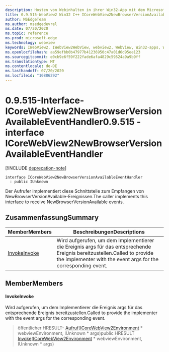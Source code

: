 ```yaml
---
description: Hosten von Webinhalten in ihrer Win32-App mit dem Microsoft Edge WebView2-Steuerelement
title: 0.9.515-WebView2 Win32 C++ ICoreWebView2NewBrowserVersionAvailableEventHandler
author: MSEdgeTeam
ms.author: msedgedevrel
ms.date: 07/20/2020
ms.topic: reference
ms.prod: microsoft-edge
ms.technology: webview
keywords: IWebView2, IWebView2WebView, webview2, WebView, Win32-apps, Win32, Edge, ICoreWebView2, ICoreWebView2Controller, Browser-Steuerelement, Edge-HTML
ms.openlocfilehash: aa59efbb0b47977b41236950c47a01d6d95ee123
ms.sourcegitcommit: e0cb9e6f59f222fade6afa4829c59524a9a9b9ff
ms.translationtype: MT
ms.contentlocale: de-DE
ms.lasthandoff: 07/20/2020
ms.locfileid: "10886292"
---
```

# <span data-ttu-id="3b6bf-104">0.9.515-Interface-ICoreWebView2NewBrowserVersionAvailableEventHandler</span><span class="sxs-lookup"><span data-stu-id="3b6bf-104">0.9.515 - interface ICoreWebView2NewBrowserVersionAvailableEventHandler</span></span> 

[!INCLUDE [deprecation-note](../../includes/deprecation-note.md)]

```
interface ICoreWebView2NewBrowserVersionAvailableEventHandler
  : public IUnknown
```

<span data-ttu-id="3b6bf-105">Der Aufrufer implementiert diese Schnittstelle zum Empfangen von NewBrowserVersionAvailable-Ereignissen.</span><span class="sxs-lookup"><span data-stu-id="3b6bf-105">The caller implements this interface to receive NewBrowserVersionAvailable events.</span></span>

## <span data-ttu-id="3b6bf-106">Zusammenfassung</span><span class="sxs-lookup"><span data-stu-id="3b6bf-106">Summary</span></span>

 <span data-ttu-id="3b6bf-107">Member</span><span class="sxs-lookup"><span data-stu-id="3b6bf-107">Members</span></span>                        | <span data-ttu-id="3b6bf-108">Beschreibungen</span><span class="sxs-lookup"><span data-stu-id="3b6bf-108">Descriptions</span></span>
--------------------------------|---------------------------------------------
[<span data-ttu-id="3b6bf-109">Invoke</span><span class="sxs-lookup"><span data-stu-id="3b6bf-109">Invoke</span></span>](#invoke) | <span data-ttu-id="3b6bf-110">Wird aufgerufen, um dem Implementierer die Ereignis args für das entsprechende Ereignis bereitzustellen.</span><span class="sxs-lookup"><span data-stu-id="3b6bf-110">Called to provide the implementer with the event args for the corresponding event.</span></span>

## <span data-ttu-id="3b6bf-111">Member</span><span class="sxs-lookup"><span data-stu-id="3b6bf-111">Members</span></span>

#### <span data-ttu-id="3b6bf-112">Invoke</span><span class="sxs-lookup"><span data-stu-id="3b6bf-112">Invoke</span></span> 

<span data-ttu-id="3b6bf-113">Wird aufgerufen, um dem Implementierer die Ereignis args für das entsprechende Ereignis bereitzustellen.</span><span class="sxs-lookup"><span data-stu-id="3b6bf-113">Called to provide the implementer with the event args for the corresponding event.</span></span>

> <span data-ttu-id="3b6bf-114">öffentlicher HRESULT- [Aufruf](#invoke)([ICoreWebView2Environment](icorewebview2environment.md) \* webviewEnvironment, IUnknown \* args)</span><span class="sxs-lookup"><span data-stu-id="3b6bf-114">public HRESULT [Invoke](#invoke)([ICoreWebView2Environment](icorewebview2environment.md) \* webviewEnvironment, IUnknown \* args)</span></span>

